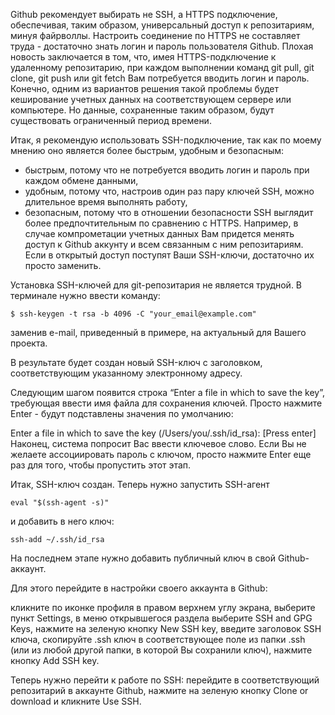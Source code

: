 Github рекомендует выбирать не SSH, а HTTPS подключение, обеспечивая, таким образом, универсальный доступ к репозитариям, минуя файрволлы. Настроить соединение по HTTPS не составляет труда - достаточно знать логин и пароль пользователя Github. Плохая новость заключается в том, что, имея HTTPS-подключение к удаленному репозитарию, при каждом выполнении команд git pull, git clone, git push или git fetch Вам потребуется вводить логин и пароль. Конечно, одним из вариантов решения такой проблемы будет кеширование учетных данных на соответствующем сервере или компьютере. Но данные, сохраненные таким образом, будут существовать ограниченный период времени.

Итак, я рекомендую использовать SSH-подключение, так как по моему мнению оно является более быстрым, удобным и безопасным:

- быстрым, потому что не потребуется вводить логин и пароль при каждом обмене данными,
- удобным, потому что, настроив один раз пару ключей SSH, можно длительное время выполнять работу,
- безопасным, потому что в отношении безопасности SSH выглядит более предпочтительным по сравнению с HTTPS. Например, в случае компрометации учетных данных Вам придется менять доступ к Github аккунту и всем связанным с ним репозитариям. Если в открытый доступ поступят Ваши SSH-ключи, достаточно их просто заменить.
  
Установка SSH-ключей для git-репозитария не является трудной.
В терминале нужно ввести команду:
```
$ ssh-keygen -t rsa -b 4096 -C "your_email@example.com"
```
заменив e-mail, приведенный в примере, на актуальный для Вашего проекта.

В результате будет создан новый SSH-ключ с заголовком, соответствующим указанному электронному адресу.

Следующим шагом появится строка “Enter a file in which to save the key”, требующая ввести имя файла для сохранения ключей. Просто нажмите Enter - будут подставлены значения по умолчанию:

Enter a file in which to save the key (/Users/you/.ssh/id_rsa): [Press enter]
Наконец, система попросит Вас ввести ключевое слово. Если Вы не желаете ассоциировать пароль с ключом, просто нажмите Enter еще раз для того, чтобы пропустить этот этап.

Итак, SSH-ключ создан. Теперь нужно запустить SSH-агент
```
eval "$(ssh-agent -s)"
```
и добавить в него ключ:
```
ssh-add ~/.ssh/id_rsa
```
На последнем этапе нужно добавить публичный ключ в свой Github-аккаунт.

Для этого перейдите в настройки своего аккаунта в Github:

кликните по иконке профиля в правом верхнем углу экрана,
выберите пункт Settings,
в меню открывшегося раздела выберите SSH and GPG Keys,
нажмите на зеленую кнопку New SSH key,
введите заголовок SSH ключа,
скопируйте .ssh ключ в соответствующее поле из папки .ssh (или из любой другой папки, в которой Вы сохранили ключ),
нажмите кнопку Add SSH key.

Теперь нужно перейти к работе по SSH: перейдите в соответствующий репозитарий в аккаунте Github, нажмите на зеленую кнопку Clone or download и кликните Use SSH.
